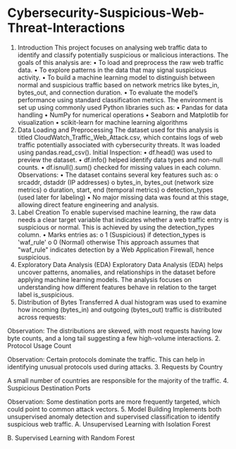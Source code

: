 # Cybersecurity-Suspicious-Web-Threat-Interactions
1. Introduction
This project focuses on analysing web traffic data to identify and classify potentially suspicious or malicious interactions.
The goals of this analysis are:
•	To load and preprocess the raw web traffic data.
•	To explore patterns in the data that may signal suspicious activity.
•	To build a machine learning model to distinguish between normal and suspicious traffic based on network metrics like bytes_in, bytes_out, and connection duration.
•	To evaluate the model’s performance using standard classification metrics.
The environment is set up using commonly used Python libraries such as:
•	Pandas for data handling
•	NumPy for numerical operations
•	Seaborn and Matplotlib for visualization
•	scikit-learn for machine learning algorithms
2. Data Loading and Preprocessing
The dataset used for this analysis is titled CloudWatch_Traffic_Web_Attack.csv, which contains logs of web traffic potentially associated with cybersecurity threats. It was loaded using pandas.read_csv().
Initial Inspection:
•	df.head() was used to preview the dataset.
•	df.info() helped identify data types and non-null counts.
•	df.isnull().sum() checked for missing values in each column.
Observations:
•	The dataset contains several key features such as:
o	srcaddr, dstaddr (IP addresses)
o	bytes_in, bytes_out (network size metrics)
o	duration, start, end (temporal metrics)
o	detection_types (used later for labeling)
•	No major missing data was found at this stage, allowing direct feature engineering and analysis.
3. Label Creation
To enable supervised machine learning, the raw data needs a clear target variable that indicates whether a web traffic entry is suspicious or normal. This is achieved by using the detection_types column.
•	Marks entries as:
o	1 (Suspicious) if detection_types is 'waf_rule'
o	0 (Normal) otherwise
This approach assumes that "waf_rule" indicates detection by a Web Application Firewall, hence suspicious.
4. Exploratory Data Analysis (EDA)
Exploratory Data Analysis (EDA) helps uncover patterns, anomalies, and relationships in the dataset before applying machine learning models. The analysis focuses on understanding how different features behave in relation to the target label is_suspicious.
1.	Distribution of Bytes Transferred
A dual histogram was used to examine how incoming (bytes_in) and outgoing (bytes_out) traffic is distributed across requests:
 
Observation: The distributions are skewed, with most requests having low byte counts, and a long tail suggesting a few high-volume interactions.
2.	Protocol Usage Count

 
Observation: Certain protocols dominate the traffic. This can help in identifying unusual protocols used during attacks.
3.	Requests by Country
 
A small number of countries are responsible for the majority of the traffic.
4.	Suspicious Destination Ports
 
Observation: Some destination ports are more frequently targeted, which could point to common attack vectors.
5.	Model Building
Implements both unsupervised anomaly detection and supervised classification to identify suspicious web traffic.
A. Unsupervised Learning with Isolation Forest
 

B. Supervised Learning with Random Forest
 
